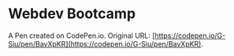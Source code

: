 # Webdev Bootcamp

A Pen created on CodePen.io. Original URL: [https://codepen.io/G-Siu/pen/BavXpKR](https://codepen.io/G-Siu/pen/BavXpKR).

